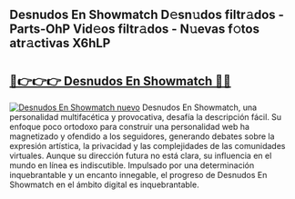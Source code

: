 ## Desnudos En Showmatch D𝚎sn𝚞dos filtr𝚊dos - Parts-OhP Vid𝚎os filtr𝚊dos - N𝚞evas f𝚘tos atr𝚊ctivas X6hLP

# <h2><a href="http://mb2b8x.tromn.icu/?c=Desnudos+En+Showmatch">🔗👉👉👉 Desnudos En Showmatch 🔗🔗</a></h2>

[![Desnudos En Showmatch nuevo](https://i.imgur.com/pEAQMta.gif)](http://mb2b8x.tromn.icu/?c=Desnudos+En+Showmatch)
Desnudos En Showmatch, una personalidad multifacética y provocativa, desafía la descripción fácil. Su enfoque poco ortodoxo para construir una personalidad web ha magnetizado y ofendido a los seguidores, generando debates sobre la expresión artística, la privacidad y las complejidades de las comunidades virtuales. Aunque su dirección futura no está clara, su influencia en el mundo en línea es indiscutible. Impulsado por una determinación inquebrantable y un encanto innegable, el progreso de Desnudos En Showmatch en el ámbito digital es inquebrantable.

